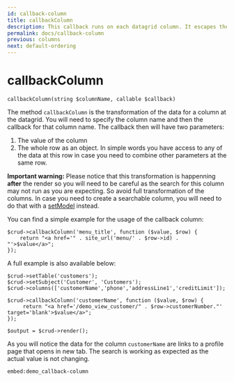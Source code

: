```yaml
---
id: callback-column
title: callbackColumn
description: This callback runs on each datagrid column. It escapes the auto column value and runs the callback. 
permalink: docs/callback-column
previous: columns
next: default-ordering
---
```


# callbackColumn

<pre><code class="language-php">callbackColumn(string $columnName, callable $callback)</code></pre>
The method <code>callbackColumn</code> is the transformation of the data for a column at the datagrid. You will need to specify the column name and then the callback for that column name. The callback then will have two parameters:
<ol>
 	<li>The value of the column</li>
 	<li>The whole row as an object. In simple words you have access to any of the data at this row in case you need to combine other parameters at the same row.</li>
</ol>
<strong>Important warning:</strong> Please notice that this transformation is happenning <strong>after</strong> the render so you will need to be careful as the search for this column may not run as you are expecting. So avoid full transformation of the columns. In case you need to create a searchable column, you will need to do that with a <a href="/enterprise/api-and-function-list/setModel">setModel</a> instead.

You can find a simple example for the usage of the callback column:
<pre><code class="language-php">$crud-&gt;callbackColumn('menu_title', function ($value, $row) {
    return "&lt;a href='" . site_url('menu/' . $row-&gt;id) . "'&gt;$value&lt;/a&gt;";
});</code></pre>
A full example is also available below:
<pre><code class="language-php">$crud-&gt;setTable('customers');
$crud-&gt;setSubject('Customer', 'Customers');
$crud-&gt;columns(['customerName','phone','addressLine1','creditLimit']);

$crud-&gt;callbackColumn('customerName', function ($value, $row) {
     return "&lt;a href='/demo_view_customer/" . $row-&gt;customerNumber."' target='blank'&gt;$value&lt;/a&gt;";
});

$output = $crud-&gt;render();</code></pre>
As you will notice the data for the column <code>customerName</code> are links to a profile page that opens in new tab. The search is working as expected as the actual value is not changing.

`embed:demo_callback-column`